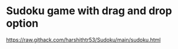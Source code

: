 # Sudoku game with drag and drop option

https://raw.githack.com/harshithtr53/Sudoku/main/sudoku.html
